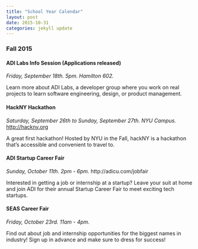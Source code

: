 ```yaml
---
title: "School Year Calendar"
layout: post
date: 2015-10-31 
categories: jekyll update
---
```


<h3>Fall 2015</h3>

<h4>ADI Labs Info Session (Applications released)</h4>

<i>Friday, September 18th. 5pm. Hamilton 602.</i> 

Learn more about ADI Labs, a developer group where you work on real projects to learn software engineering, design, or product management.

<h4>HackNY Hackathon</h4>

<i>Saturday, September 26th to Sunday, September 27th. NYU Campus.</i> http://hackny.org 

A great first hackathon! Hosted by NYU in the Fall, hackNY is a hackathon that’s accessible and convenient to travel to.

<h4>ADI Startup Career Fair</h4>
<i>Sunday, October 11th. 2pm - 6pm.</i> http://adicu.com/jobfair 

Interested in getting a job or internship at a startup? Leave your suit at home and join ADI for their annual Startup Career Fair to meet exciting tech startups.

<h4>SEAS Career Fair</h4>
<i>Friday, October 23rd. 11am - 4pm.</i>

Find out about job and internship opportunities for the biggest names in industry! Sign up in advance and make sure to dress for success!

